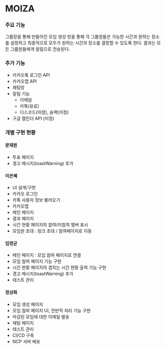 # MOIZA

### 주요 기능

그룹장을 통해 만들어진 모임 생성 방을 통해
각 그룹원들은 가능한 시간과 원하는 장소를 설정하고
최종적으로 모두가 원하는 시간과 장소를 결정할 수 있도록 한다.
결과는 모든 그룹원들에게 알림으로 전송된다.

### 추가 기능

- 카카오톡 로그인 API
- 카카오맵 API
- 채팅방
- 알림 기능
    - 이메일
    - 카톡(유료)
    - 디스코드(미정), 슬랙(미정)
- 구글 캘린더 API (미정)

### 개별 구현 현황

#### 문재원

- 투표 페이지
- 경고 메시지(toastWarning) 추가

#### 이은혜

- UI 설계/구현
- 카카오 로그인
- 카톡 사용자 정보 불러오기
- 카카오맵
- 메인 페이지
- 결과 페이지
- 시간 현황 페이지의 참여/미참여 멤버 표시
- 모임원 초대 : 링크 초대 / 참여페이지로 이동

#### 임영균
- 메인 페이지 : 모임 참여 페이지로 연결
- 모임 참여 페이지 기능 구현
- 시간 현황 페이지의 겹치는 시간 현황 출력 기능 구현
- 경고 메시지(toastWarning) 추가
- 테스트 관리

#### 정상화

- 모임 생성 페이지
- 모임 참여 페이지 UI, 전반적 처리 기능 구현
- 마감된 모임에 대한 이메일 발송 
- 채팅 페이지
- 테스트 관리
- CI/CD 구축
- NCP 서버 배포